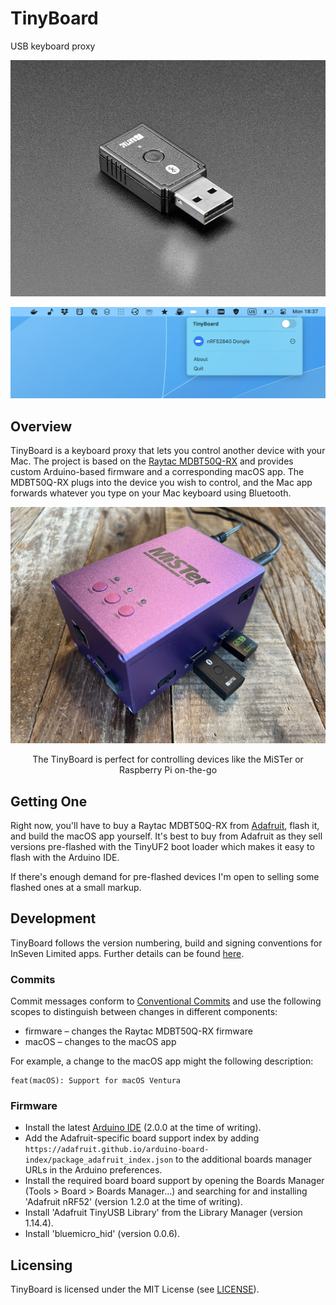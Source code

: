 # TinyBoard

USB keyboard proxy

![Photo of the Raytac MDBT50Q-RX USB dongle](images/nRF52840.jpg)

![Screenshot of the TinyBoard macOS menu](images/screenshot.png)

## Overview

TinyBoard is a keyboard proxy that lets you control another device with your Mac. The project is based on the [Raytac MDBT50Q-RX](https://www.raytac.com/product/ins.php?index_id=89) and provides custom Arduino-based firmware and a corresponding macOS app. The MDBT50Q-RX plugs into the device you wish to control, and the Mac app forwards whatever you type on your Mac keyboard using Bluetooth.

![Photo of an TinyBoard plugged into a MiSTer](images/mister.jpg)

<p style="text-align: center">The TinyBoard is perfect for controlling devices like the MiSTer or Raspberry Pi on-the-go</p>

## Getting One

Right now, you'll have to buy a Raytac MDBT50Q-RX from [Adafruit](https://www.adafruit.com/product/5199), flash it, and build the macOS app yourself. It's best to buy from Adafruit as they sell versions pre-flashed with the TinyUF2 boot loader which makes it easy to flash with the Arduino IDE.

If there's enough demand for pre-flashed devices I'm open to selling some flashed ones at a small markup.

## Development

TinyBoard follows the version numbering, build and signing conventions for InSeven Limited apps. Further details can be found [here](https://github.com/inseven/build-documentation).

### Commits

Commit messages conform to [Conventional Commits](https://www.conventionalcommits.org/en/v1.0.0/) and use the following scopes to distinguish between changes in different components:

- firmware – changes the Raytac MDBT50Q-RX firmware
- macOS – changes to the macOS app

For example, a change to the macOS app might the following description:

```
feat(macOS): Support for macOS Ventura
```

### Firmware

- Install the latest [Arduino IDE](https://www.arduino.cc/en/software) (2.0.0 at the time of writing).
- Add the Adafruit-specific board support index by adding `https://adafruit.github.io/arduino-board-index/package_adafruit_index.json` to the additional boards manager URLs in the Arduino preferences.
- Install the required board board support by opening the Boards Manager (Tools > Board > Boards Manager...) and searching for and installing 'Adafruit nRF52' (version 1.2.0  at the time of writing).
- Install 'Adafruit TinyUSB Library' from the Library Manager (version 1.14.4).
- Install 'bluemicro_hid' (version 0.0.6).

## Licensing

TinyBoard is licensed under the MIT License (see [LICENSE](https://github.com/inseven/tinyboard/blob/main/LICENSE)).